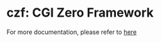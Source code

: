 # czf: CGI Zero Framework
For more documentation, please refer to [here](https://hackmd.io/@CGI-Lab/HJsi2hrV_)
